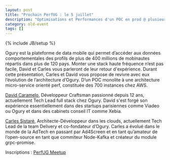 ```yaml
---
layout: post
title: "Prochain PerfUG : le 5 juillet"
description: "Optimisations et Performances d'un POC en prod @ plusieurs millions de requêtes"
category: old-event
tags: []
---
```

{% include JB/setup %}

Ogury est la plateforme de data mobile qui permet d’accéder aux données comportementales des profils de plus de 400 millions de mobinautes répartis dans plus de 120 pays. Monter une stack haute fréquence n’est pas facile, David et Carles vous parleront de leur retour d'expérience. Durant cette présentation, Carles et David vous propose de revivre avec eux l’évolution de l’architecture d’Ogury. D’un POC monolite à une architecture micro-service orienté perf, constituée des 700 instances chez AWS.
<!-- more -->

[David Caramelo](https://twitter.com/david_caramelo), Développeur Craftsman passionné depuis 12 ans, actuellement Tech Lead full stack chez Ogury. David s'est forgé son expérience essentiellement dans des startups parisiennes comme Viadeo ou Ogury et dans des cabinets conseil IT comme Xebia.

[Carles Sistaré](https://twitter.com/CarlesSistare), Architecte-Développeur dans les clouds, actuellement Tech Lead de la team Delivery et co-fondateur d’Ogury. Carles a évolué dans le monde de la AdTech en passant par Ad4Screen et en tant qu’amateur de l’open-source en tant que commiteur Node-Kafka et créateur du module grpc-promise.

Inscriptions : [PerfUG Meetup](https://www.meetup.com/fr-FR/PerfUG/events/241085218/)
